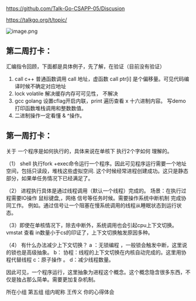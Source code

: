 https://github.com/Talk-Go-CSAPP-05/Discusion

https://talkgo.org/t/topic/

![image.png](https://i.loli.net/2020/09/21/yzXcpZ4VYNOrjg8.png)

## 第二周打卡：



汇编指令回顾，下面都是具体例子，先了解，在验证（目前没有验证）

1. call c++ 普通函数调用 call 地址，虚函数 call ptr[i] 是个偏移量。可见代码编译时候不确定对应地址
2. lock volatile 解决缓存内存可可见性， 不解决
3. gcc golang 设置cflag开启内联，print 遍历查看 x 十六进制内容。 写demo打印函数堆栈调用和整数数值。
4. 二进制操作一定看懂 &  ^操作。




## 第一周打卡：

关于 一个程序是如何执行的，具体来说在单核下 执行2个字如何 理解的。

（1） shell 执行fork +exec命令运行一个程序。因此可见程序运行需要一个地址空间，包括只读段，堆栈这些虚拟空间. 这个时候经常进程创建成功。这只是静态部分，如果单任务情况下已经满足了。

（2） 进程执行具体是通过线程调用（默认一个线程）完成的。
场景：在执行过程需要IO操作 鼠标键盘,，网络 信号等任务时候。需要操作系统中断机制 完成协同工作。
例如。通过信号让一个阻塞在慢系统调用的线程从睡眠状态到运行状态。

（3）即使在单核情况下，除去中断外，系统调用也会引起cpu上下文切换。
vmstat 查看 in数量小于cs的印证了，上下文切换触发原因多种。

（4） 有什么办法减少上下文切换？
a ：无锁编程 ，一般锁会触发中断，这里说的锁也是高级抽象。
b： 协程：线程的上下文切换在内核自动完成的。这里用协程代替线程
c：原子操作 。
d：减少线程数量。

因此可见，一个程序运行，这里抽象为进程这个概念。这个概念隐含很多东西，不仅是独占那么简单。需要更加复杂机制。

所在小组
   第五组
组内昵称
     王传义
你的心得体会